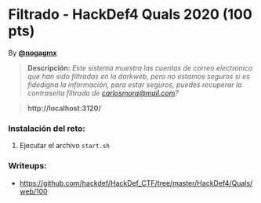 # Filtrado - HackDef4 Quals 2020 (100 pts)
By [**@nogagmx**](https://twitter.com/nogagmx)

> **Descripción:** *Este sistema muestra las cuentas de correo electronico que han sido filtradas en la darkweb, 
pero no estamos seguros si es fidedigna la información, para estar seguros, puedes recuperar la contraseña filtrada de carlosmora@mail.com?*

> **http://localhost:3120/**

### Instalación del reto:
1. Ejecutar el archivo `start.sh`

### Writeups:
* https://github.com/hackdef/HackDef_CTF/tree/master/HackDef4/Quals/web/100
